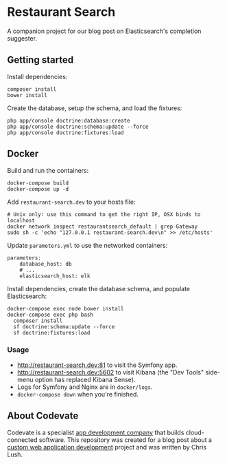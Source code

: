 # Restaurant Search

A companion project for our blog post on Elasticsearch's completion suggester.

## Getting started

Install dependencies:

```
composer install
bower install
```

Create the database, setup the schema, and load the fixtures:

```
php app/console doctrine:database:create
php app/console doctrine:schema:update --force
php app/console doctrine:fixtures:load
```

## Docker

Build and run the containers:

```
docker-compose build
docker-compose up -d
```

Add `restaurant-search.dev` to your hosts file:

```
# Unix only: use this command to get the right IP, OSX binds to localhost
docker network inspect restaurantsearch_default | grep Gateway
sudo sh -c 'echo "127.0.0.1 restaurant-search.dev\n" >> /etc/hosts'
```

Update `parameters.yml` to use the networked containers:

```
parameters:
    database_host: db
    # ...
    elasticsearch_host: elk
```

Install dependencies, create the database schema, and populate Elasticsearch:

```
docker-compose exec node bower install
docker-compose exec php bash
  composer install
  sf doctrine:schema:update --force
  sf doctrine:fixtures:load
```

### Usage

- <http://restaurant-search.dev:81> to visit the Symfony app.
- <http://restaurant-search.dev:5602> to visit Kibana (the "Dev Tools" side-menu option has replaced Kibana Sense).
- Logs for Symfony and Nginx are in `docker/logs`.
- `docker-compose down` when you're finished.

## About Codevate

Codevate is a specialist [app development company](https://www.codevate.com/) that builds cloud-connected software. This repository was created for a blog post about a [custom web application development](https://www.codevate.com/services/web-development) project and was written by Chris Lush.
